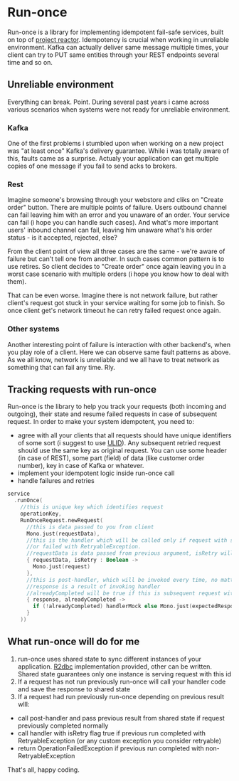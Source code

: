 # Run-once

Run-once is a library for implementing idempotent fail-safe services, built on top of [project reactor](https://projectreactor.io).
Idempotency is crucial when working in unreliable environment. Kafka can actually deliver same
message multiple times, your client can try to PUT same entities through your REST endpoints several time and so on.

## Unreliable environment

Everything can break. Point. During several past years i came across various scenarios when systems were not ready
for unreliable environment. 

### Kafka

One of the first problems i stumbled upon when working on a new project was "at least once" Kafka's 
delivery guarantee. While i was totally aware of this, faults came as a surprise. Actualy your application
can get multiple copies of one message if you fail to send acks to brokers. 

### Rest

Imagine someone's browsing through your webstore and cliks on "Create order" button. There are multiple
points of failure. Users outbound channel can fail leaving him with an error and you unaware of an order.
Your service can fail (i hope you can handle such cases). And what's more important users' inbound channel can fail,
leaving him unaware what's his order status - is it accepted, rejected, else?

From the client point of view all three cases are the same - we're aware of failure but can't tell one from
another. In such cases common pattern is to use retires. So client decides to "Create order" once again leaving
you in a worst case scenario with multiple orders (i hope you know how to deal with them). 

That can be even worse. Imagine there is not network failure, but rather client's request got stuck in your
service waiting for some job to finish. So once client get's network timeout he can retry failed request once again.

### Other systems

Another interesting point of failure is interaction with other backend's, when you play role of a client. Here
we can observe same fault patterns as above. As we all know, network is unreliable and we all have to treat network
as something that can fail any time. Rly.

## Tracking requests with run-once

Run-once is the library to help you track your requests (both incoming and outgoing), their state and resume failed
requests in case of subsequent request. In order to make your system idempotent, you need to:

- agree with all your clients that all requests should have unique identifiers of some sort (i suggest to use [ULID](https://github.com/ulid/spec)). 
Any subsequent retried request should use the same key as original request. You can use some header (in case of REST), some part (field)
  of data (like customer order number), key in case of Kafka or whatever.
- implement your idempotent logic inside  run-once  call 
- handle failures and retries


```kotlin
service
  .runOnce(
    //this is unique key which identifies request
    operationKey,
    RunOnceRequest.newRequest(
      //this is data passed to you from client
      Mono.just(requestData),
      //this is the handler which will be called only if request with same id did not run previously 
      //or failed with RetryableException. 
      //requestData is data passed from previous argument, isRetry will be true if this request failed previously
      { requestData, isRetry : Boolean ->
        Mono.just(request)
      },
      //this is post-handler, which will be invoked every time, no matter if request has previously completed
      //response is a result of invoking handler
      //alreadyCompleted will be true if this is subsequent request with same id
      { response, alreadyCompleted ->
        if (!alreadyCompleted) handlerMock else Mono.just(expectedResponseData)
      }
    ))
```

## What run-once will do for me

1. run-once uses shared state to sync different instances of your application. [R2dbc](https://r2dbc.io) implementation provided,
other can be written. Shared state guarantees only one instance is serving request with this id
2. If a request has not run previously run-once will call your handler code and save the response to shared state
3. If a request had run previously run-once depending on previous result wlll:
 - call post-handler and pass previous result from shared state if request previously completed normally
 - call handler with isRetry flag true if previous run completed with RetryableException (or any custom exception you consider retryable)
 - return OperationFailedException if previous run completed with non-RetryableException

That's all, happy coding.
